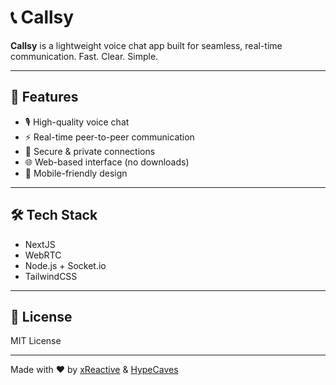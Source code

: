 # 📞 Callsy

**Callsy** is a lightweight voice chat app built for seamless, real-time communication. Fast. Clear. Simple.

---

## 🚀 Features

- 🎙️ High-quality voice chat  
- ⚡ Real-time peer-to-peer communication  
- 🔐 Secure & private connections  
- 🌐 Web-based interface (no downloads)  
- 📱 Mobile-friendly design  

---

## 🛠️ Tech Stack

- NextJS  
- WebRTC  
- Node.js + Socket.io  
- TailwindCSS  

---

## 📄 License

MIT License

---

Made with ❤️ by [xReactive](https://github.com/xreactivee) & [HypeCaves](https://github.com/hypecavess)
